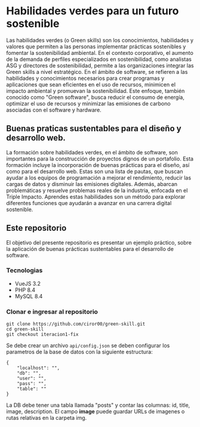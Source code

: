 # Habilidades verdes para un futuro sostenible

Las habilidades verdes (o Green skills) son los conocimientos, habilidades y valores que permiten a las personas implementar prácticas sostenibles y fomentar la sostenibilidad ambiental. En el contexto corporativo, el aumento de la demanda de perfiles especializados en sostenibilidad, como analistas ASG y directores de sostenibilidad, permite a las organizaciones integrar las Green skills a nivel estratégico. En el ámbito de software, se refieren a las habilidades y conocimientos necesarios para crear programas y aplicaciones que sean eficientes en el uso de recursos, minimicen el impacto ambiental y promuevan la sostenibilidad. Este enfoque, también conocido como "Green software", busca reducir el consumo de energía, optimizar el uso de recursos y minimizar las emisiones de carbono asociadas con el software y hardware. 

## Buenas praticas sustentables para el diseño y desarrollo web.

La formación sobre habilidades verdes, en el ámbito de software, son importantes para la construcción de proyectos dignos de un portafolio. Esta formación incluye la incorporación de buenas prácticas para el diseño, así como para el desarrollo web. Estas son una lista de pautas, que buscan ayudar a los equipos de programación a mejorar el rendimiento, reducir las cargas de datos y disminuir las emisiones digitales. Además, abarcan problemáticas y resuelve problemas reales de la industria, enfocada en el Triple Impacto. Aprendes estas habilidades son un método para explorar diferentes funciones que ayudarán a avanzar en una carrera digital sostenible.

## Este repositorio

El objetivo del presente repositorio es presentar un ejemplo práctico, sobre la aplicación de buenas prácticas sustentables para el desarrollo de software.

### Tecnologias
- VueJS 3.2
- PHP 8.4
- MySQL 8.4

### Clonar e ingresar al repositorio

```
git clone https://github.com/ciror00/green-skill.git
cd green-skill
git checkout iteracion1-fix
```

Se debe crear un archivo `api/config.json` se deben configurar los parametros de la base de datos con la siguiente estructura:
```
{
    "localhost": "",
    "db": "",
    "user": "",
    "pass": "",
    "table": ""
}
```
La DB debe tener una tabla llamada "posts" y contar las columnas: id, title, image, description. El campo **image** puede guardar URLs de imagenes o rutas relativas en la carpeta img.